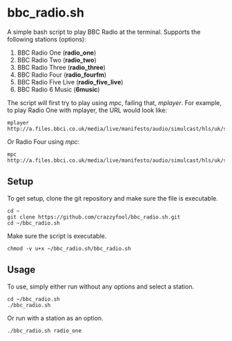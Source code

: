 bbc_radio.sh
============

A simple bash script to play BBC Radio at the terminal.  Supports the following stations (options):

1. BBC Radio One (**radio_one**)
2. BBC Radio Two (**radio_two**)
3. BBC Radio Three (**radio_three**)
4. BBC Radio Four (**radio_fourfm**)
5. BBC Radio Five Live (**radio_five_live**)
6. BBC Radio 6 Music (**6music**)

The script will first try to play using _mpc_, failing that, _mplayer_.  For example, to play Radio One with mplayer, the URL would look like:

```console
mplayer http://a.files.bbci.co.uk/media/live/manifesto/audio/simulcast/hls/uk/sbr_high/ak/bbc_radio_one.m3u8
```

Or Radio Four using _mpc_:

```console
mpc http://a.files.bbci.co.uk/media/live/manifesto/audio/simulcast/hls/uk/sbr_high/ak/bbc_radio_fourfm.m3u8
```

Setup
-----

To get setup, clone the git repository and make sure the file is executable.

```console
cd ~
git clone https://github.com/crazzyfool/bbc_radio.sh.git
cd ~/bbc_radio.sh
```

Make sure the script is executable.

```console
chmod -v u+x ~/bbc_radio.sh/bbc_radio.sh
```

Usage
-----

To use, simply either run without any options and select a station.

```console
cd ~/bbc_radio.sh
./bbc_radio.sh
```

Or run with a station as an option.

```console
./bbc_radio.sh radio_one
```
